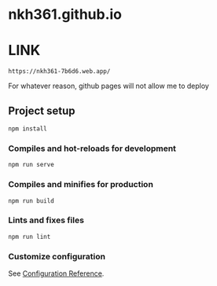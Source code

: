# nkh361.github.io

# LINK
```
https://nkh361-7b6d6.web.app/ 
```
For whatever reason, github pages will not allow me to deploy
## Project setup
```
npm install
```

### Compiles and hot-reloads for development
```
npm run serve
```

### Compiles and minifies for production
```
npm run build
```

### Lints and fixes files
```
npm run lint
```

### Customize configuration
See [Configuration Reference](https://cli.vuejs.org/config/).
